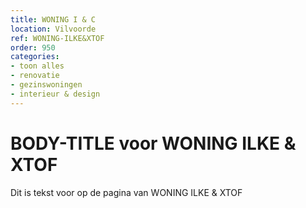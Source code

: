```yaml
---
title: WONING I & C
location: Vilvoorde
ref: WONING-ILKE&XTOF
order: 950
categories:
- toon alles
- renovatie
- gezinswoningen
- interieur & design
---
```

# BODY-TITLE voor WONING ILKE & XTOF

Dit is tekst voor op de pagina van WONING ILKE & XTOF